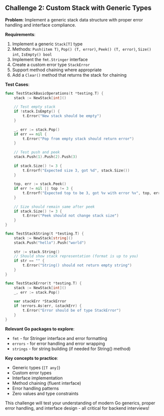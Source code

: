 ## Challenge 2: Custom Stack with Generic Types

**Problem**: Implement a generic stack data structure with proper error handling and interface compliance.

**Requirements**:
1. Implement a generic `Stack[T]` type
2. Methods: `Push(item T)`, `Pop() (T, error)`, `Peek() (T, error)`, `Size() int`, `IsEmpty() bool`
3. Implement the `fmt.Stringer` interface
4. Create a custom error type `StackError` 
5. Support method chaining where appropriate
6. Add a `Clear()` method that returns the stack for chaining

**Test Cases**:
```go
func TestStackBasicOperations(t *testing.T) {
    stack := NewStack[int]()
    
    // Test empty stack
    if !stack.IsEmpty() {
        t.Error("New stack should be empty")
    }
    
    _, err := stack.Pop()
    if err == nil {
        t.Error("Pop from empty stack should return error")
    }
    
    // Test push and peek
    stack.Push(1).Push(2).Push(3)
    
    if stack.Size() != 3 {
        t.Errorf("Expected size 3, got %d", stack.Size())
    }
    
    top, err := stack.Peek()
    if err != nil || top != 3 {
        t.Errorf("Expected top to be 3, got %v with error %v", top, err)
    }
    
    // Size should remain same after peek
    if stack.Size() != 3 {
        t.Error("Peek should not change stack size")
    }
}

func TestStackString(t *testing.T) {
    stack := NewStack[string]()
    stack.Push("hello").Push("world")
    
    str := stack.String()
    // Should show stack representation (format is up to you)
    if str == "" {
        t.Error("String() should not return empty string")
    }
}

func TestStackError(t *testing.T) {
    stack := NewStack[int]()
    _, err := stack.Pop()
    
    var stackErr *StackError
    if !errors.As(err, &stackErr) {
        t.Error("Error should be of type StackError")
    }
}
```

**Relevant Go packages to explore**:
- `fmt` - for Stringer interface and error formatting
- `errors` - for error handling and error wrapping
- `strings` - for string building (if needed for String() method)

**Key concepts to practice**:
- Generic types (`[T any]`)
- Custom error types
- Interface implementation
- Method chaining (fluent interface)
- Error handling patterns
- Zero values and type constraints

This challenge will test your understanding of modern Go generics, proper error handling, and interface design - all critical for backend interviews!